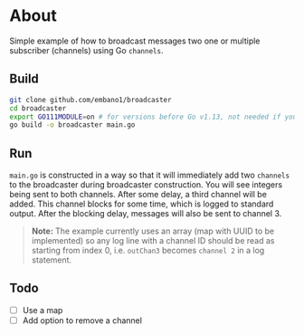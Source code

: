 # About

Simple example of how to broadcast messages two one or multiple subscriber (channels) using Go `channels`.

## Build

```bash
git clone github.com/embano1/broadcaster
cd broadcaster
export GO111MODULE=on # for versions before Go v1.13, not needed if you use $GOPATH
go build -o broadcaster main.go
```

## Run

`main.go` is constructed in a way so that it will immediately add two `channels` to the broadcaster during broadcaster construction. You will see integers being sent to both channels. After some delay, a third channel will be added. This channel blocks for some time, which is logged to standard output. After the blocking delay, messages will also be sent to channel 3.

> **Note:** The example currently uses an array (map with UUID to be implemented) so any log line with a channel ID should be read as starting from index 0, i.e. `outChan3` becomes `channel 2` in a log statement.

## Todo

- [ ] Use a map
- [ ] Add option to remove a channel
